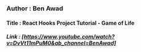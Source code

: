 ### Author : Ben Awad

#### Title : React Hooks Project Tutorial - Game of Life

##### Link : [https://www.youtube.com/watch?v=DvVt11mPuM0&ab_channel=BenAwad]
